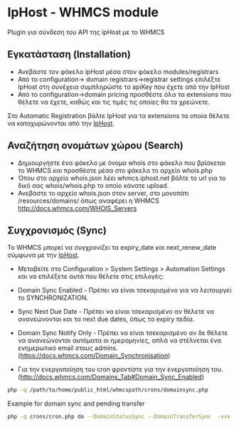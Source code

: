# IpHost - WHMCS module
Plugin για σύνδεση του API της ipHost με το WHMCS

[IpHost]: <https://iphost.net>

## Eγκατάσταση (Installation)

- Ανεβάστε τον φάκελο ipHost μέσα στον φάκελο modules/registrars
- Από το configuration-> domain registrars->registrar settings επιλέξτε IpHost στη συνέχεια συμπληρώστε τo apiKey που έχετε από την IpHost
- Από το configuration->domain pricing προσθέστε όλα τα extensions που θέλετε να έχετε, καθώς και τις τιμές τις οποίες θα τα χρεώνετε. 

Στο Automatic Registration βάλτε IpHost για τα extensions τα οποία θέλετε να κατοχυρώνονται από την [IpHost].

## Αναζήτηση ονομάτων χώρου (Search)

- Δημιουργήστε ένα φάκελο με όνομα whois στο φάκελο που βρίσκεται το WHMCS και προσθέστε μέσα στο φάκελο το αρχείο whois.php
- Όπου στο αρχείο whois.json  λέει whmcs.iphost.net βάλτε το url για το δικό σας whois/whois.php το οποίο κάνατε upload.
- Ανεβάστε το αρχείο whois.json στον server, στο μονοπάτι /resources/domains/ όπως αναφέρει η WHMCS http://docs.whmcs.com/WHOIS_Servers

## Συγχρονισμός (Sync)

To WHMCS μπορεί να συγχρονίζει τα expiry_date και next_renew_date σύμφωνα με την [IpHost].

- Μεταβείτε στο Configuration > System Settings > Automation Settings και να επιλέξετε αυτά που θέλετε στις επιλογές:
- Domain Sync Enabled - Πρέπει να είναι τσεκαρισμένο για να λειτουργεί το SYNCHRONIZATION.
- Sync Next Due Date - Πρέπει να είναι τσεκαρισμένο αν θέλετε να ανανεώνονται και τα next due dates, όπως τα expiry πεδία.
- Domain Sync Notify Only - Πρέπει να είναι τσεκαρισμένο αν δε θέλετε να ανανεώνονται αυτόματα οι ημερομηνίες, απλά να στέλνεται ένα ενημερωτικό email στους admins. (https://docs.whmcs.com/Domain_Synchronisation)

- Για την ενεργοποίηση του cron φροντίστε για την ενεργοποίηση του. (http://docs.whmcs.com/Domains_Tab#Domain_Sync_Enabled)

```sh
php -q /path/to/home/public_html/whmcspath/crons/domainsync.php
```

Example for domain sync and pending transfer
```sh
php -q crons/cron.php do --DomainStatusSync --DomainTransferSync  -vvv
```
